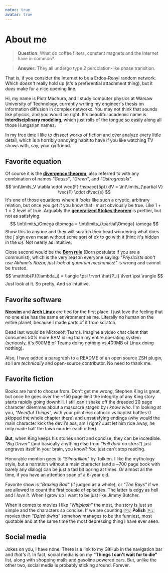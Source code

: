 ```yaml
---
notoc: true
avatar: true
---
```

# About me
> **Question:** What do coffee filters, constant magnets and the Internet have in common?

> **Answer:** They all undergo type 2 percolation-like phase transition.

That is, if you consider the Internet to be a Erdos-Renyi random network. Which *doesn't* really hold up (it's a
preferential attachment thing), but it *does* make for a nice opening line.

Hi, my name is Piotr Machura, and I study computer physics at Warsaw University of Technology, currently writing my
engineer's thesis on information diffusion in complex networks. You may not think that sounds like physics, and you
would be right. It's beautiful academic name is **interdisciplinary modeling**, which just rolls of the tongue so
easily along all those Hungarian names.

In my free time I like to dissect works of fiction and over analyze every little detail, which is a horribly annoying
habit to have if you like watching TV shows with, say, your girlfriend.

## Favorite equation
Of course it is the **[divergence theorem](https://en.wikipedia.org/wiki/Divergence_theorem)**, also referred to with
any combination of names *"Gauss"*, *"Green"*, and *"Ostrogradski"*.
$$
\int\limits_V \nabla \cdot \vec{F} \hspace{5pt} dV = \int\limits_{\partial V} \vec{F} \cdot d\vec{s}
$$
It's one of those equations where it *looks* like such a cryptic, arbitrary relation, but once you *get it* you know
that i must obviously be true. Like $1+1=2$ level of true. Arguably the **[generalized Stokes
theorem](https://en.wikipedia.org/wiki/Generalized_Stokes_theorem)** is prettier, but not as satisfying.
$$
\int\limits_\Omega d\omega = \int\limits_{\partial\Omega} \omega
$$
Show this to anyone and they will scratch their head wondering what does the $\int$ sign even mean without some sort of
$dx$ to go with it (hint: it's hidden in the $\omega$). Not nearly as intuitive.

Close second would be the **[Born rule](https://en.wikipedia.org/wiki/Born_rule)** (Born postulate if you are a
communist), which is the very reason everyone saying: *"Physicists don't use Akham's Razor, just look at quantum
mechanics!"* is wrong and cannot be trusted.
$$
\mathbb{P}(\lambda_i) = \langle \psi \rvert \hat{P_i} \lvert \psi \rangle
$$
Just look at it. So pretty. And so intuitive.

## Favorite software
**[Neovim](https://neovim.io/)** and **[Arch Linux](https://archlinux.org/)** are tied for the first place. I just love
the feeling that no one else has the same environment as me. Literally no human on the entire planet, because I made parts
of it from scratch.

Dead last would be Microsoft Teams. Imagine a video chat client that consumes 50% more RAM idling than my entire operating
system (seriously, it's 600MB of Teams doing nothing vs 400MB of Linux doing nothing).

Also, I have added a paragraph to a README of an open source ZSH plugin, so I am *technically* and open-source
contributor. No need to thank me.

## Favorite fiction
Books are hard to choose from. Don't get me wrong, Stephen King is great, but once he goes over the ~150 page limit the
integrity of any King story starts rapidly going downhill. I still can't shake off the dreaded 20 page character
dilemmas about a massacre staged by *I know who*. I'm looking at you, *"Needful Things"*, with your pointless catholic
vs baptist battles (I skipped the whole chapter there) and unsatisfying endings (why would the main character kick the
devil's ass, am I right? Just let him ride away, he only made half the town murder each other).

**But**, when King keeps his stories short and concise, they can be incredible. *"Big Driver"* (and basically
anything else from *"Full dark no stars"*) just engraves itself in your brain, you know? You just can't stop reading.

Honorable mention goes to *"Silmarillion*" by Tolkien. I like the mythology style, but a narration without a main
character (and a ~700 page book with barely any dialog) can be just a tad bit boring at times. Or almost all the time,
if you have an attention span of a 6-year old.

Favorite show is *"Braking Bad"* (if judged as a whole), or *"The Boys"* if we are allowed to count the first couple of
episodes. The latter is edgy as hell and I *love it*. When I grow up I want to be just like Jimmy Butcher.

When it comes to movies I like *"Whiplash"* the most, the story is just so simple and the characters so concise. If we
are counting
🇵🇱
**Polish**
🇵🇱
movies then *"Dzień świra"* somehow manages to be the funniest, most quotable and at the same time the most depressing
thing I have ever seen.

## Social media
Jokes on you, I have none. There is a link to my GitHub in the navigation bar and *that's it*. In fact, social media is on my
**"Things I can't wait for to die"** list, along with shopping malls and gasoline powered cars. But, unlike the other
two, social media is probably sticking around. Forever.
